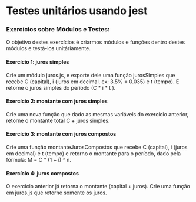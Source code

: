 <h1>Testes unitários usando jest</h1>


<h3>Exercícios sobre Módulos e Testes:</h3>
<p>O objetivo destes exercícios é criarmos módulos e funções dentro destes módulos e testá-los unitáriamente.</p>

<h4>Exercício 1: juros simples</h4>

Crie um módulo juros.js, e exporte dele uma função jurosSimples que recebe C (capital), i (juros em decimal. ex: 3,5% = 0.035) e t (tempo). E retorne o juros simples do período (C * i * t ).

<h4>Exercício 2: montante com juros simples</h4>

Crie uma nova função que dado as mesmas variáveis do exercício anterior, retorne o montante total C + juros simples.

<h4>Exercício 3: montante com juros compostos</h4>

Crie uma função montanteJurosCompostos que recebe C (capital), i (juros em decimal) e t (tempo) e retorno o montante para o período, dado pela fórmula: M = C * (1 +  i) ^ n​.

<h4>Exercício 4: juros compostos</h4>

O exercício anterior já retorna o montante (capital + juros). Crie uma função em juros.js que retorne somente os juros.
